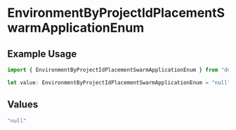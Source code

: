 # EnvironmentByProjectIdPlacementSwarmApplicationEnum

## Example Usage

```typescript
import { EnvironmentByProjectIdPlacementSwarmApplicationEnum } from "dokploy-sdk/models/operations";

let value: EnvironmentByProjectIdPlacementSwarmApplicationEnum = "null";
```

## Values

```typescript
"null"
```